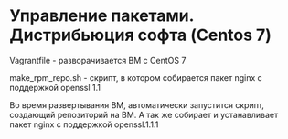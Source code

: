 <h1> Управление пакетами. Дистрибьюция софта (Centos 7)</h1>

<p>Vagrantfile - разворачивается ВМ с CentOS 7</p>

<p>make_rpm_repo.sh - скрипт, в котором собирается пакет nginx с поддержкой openssl 1.1</p>

<p>Во время развертывания ВМ, автоматически запустится скрипт, создающий репозиторий на ВМ. А так же собирает и устанавливает пакет nginx с поддержкой openssl.1.1.1</p>